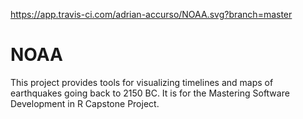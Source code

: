 https://app.travis-ci.com/adrian-accurso/NOAA.svg?branch=master
# NOAA
This project provides tools for visualizing timelines and maps of earthquakes going back to 2150 BC. It is for the Mastering Software Development in R Capstone Project.
